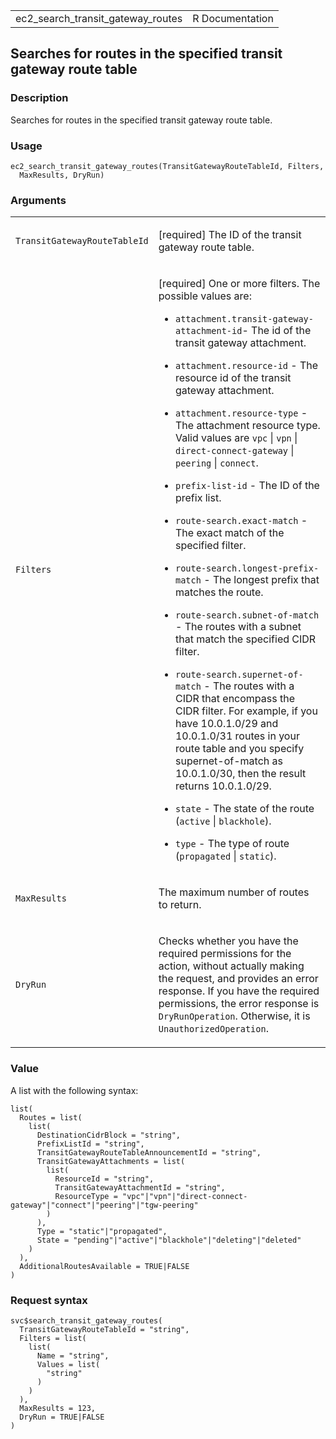 <table style="width: 100%;">
<tbody>
<tr class="odd">
<td>ec2_search_transit_gateway_routes</td>
<td style="text-align: right;">R Documentation</td>
</tr>
</tbody>
</table>

## Searches for routes in the specified transit gateway route table

### Description

Searches for routes in the specified transit gateway route table.

### Usage

    ec2_search_transit_gateway_routes(TransitGatewayRouteTableId, Filters,
      MaxResults, DryRun)

### Arguments

<table>
<colgroup>
<col style="width: 35%" />
<col style="width: 65%" />
</colgroup>
<tbody>
<tr class="odd">
<td><code
id="ec2_search_transit_gateway_routes_:_TransitGatewayRouteTableId">TransitGatewayRouteTableId</code></td>
<td><p>[required] The ID of the transit gateway route table.</p></td>
</tr>
<tr class="even">
<td><code
id="ec2_search_transit_gateway_routes_:_Filters">Filters</code></td>
<td><p>[required] One or more filters. The possible values are:</p>
<ul>
<li><p><code>attachment.transit-gateway-attachment-id</code>- The id of
the transit gateway attachment.</p></li>
<li><p><code>attachment.resource-id</code> - The resource id of the
transit gateway attachment.</p></li>
<li><p><code>attachment.resource-type</code> - The attachment resource
type. Valid values are <code>vpc</code> | <code>vpn</code> |
<code>direct-connect-gateway</code> | <code>peering</code> |
<code>connect</code>.</p></li>
<li><p><code>prefix-list-id</code> - The ID of the prefix list.</p></li>
<li><p><code>route-search.exact-match</code> - The exact match of the
specified filter.</p></li>
<li><p><code>route-search.longest-prefix-match</code> - The longest
prefix that matches the route.</p></li>
<li><p><code>route-search.subnet-of-match</code> - The routes with a
subnet that match the specified CIDR filter.</p></li>
<li><p><code>route-search.supernet-of-match</code> - The routes with a
CIDR that encompass the CIDR filter. For example, if you have
10.0.1.0/29 and 10.0.1.0/31 routes in your route table and you specify
supernet-of-match as 10.0.1.0/30, then the result returns
10.0.1.0/29.</p></li>
<li><p><code>state</code> - The state of the route (<code>active</code>
| <code>blackhole</code>).</p></li>
<li><p><code>type</code> - The type of route (<code>propagated</code> |
<code>static</code>).</p></li>
</ul></td>
</tr>
<tr class="odd">
<td><code
id="ec2_search_transit_gateway_routes_:_MaxResults">MaxResults</code></td>
<td><p>The maximum number of routes to return.</p></td>
</tr>
<tr class="even">
<td><code
id="ec2_search_transit_gateway_routes_:_DryRun">DryRun</code></td>
<td><p>Checks whether you have the required permissions for the action,
without actually making the request, and provides an error response. If
you have the required permissions, the error response is
<code>DryRunOperation</code>. Otherwise, it is
<code>UnauthorizedOperation</code>.</p></td>
</tr>
</tbody>
</table>

### Value

A list with the following syntax:

    list(
      Routes = list(
        list(
          DestinationCidrBlock = "string",
          PrefixListId = "string",
          TransitGatewayRouteTableAnnouncementId = "string",
          TransitGatewayAttachments = list(
            list(
              ResourceId = "string",
              TransitGatewayAttachmentId = "string",
              ResourceType = "vpc"|"vpn"|"direct-connect-gateway"|"connect"|"peering"|"tgw-peering"
            )
          ),
          Type = "static"|"propagated",
          State = "pending"|"active"|"blackhole"|"deleting"|"deleted"
        )
      ),
      AdditionalRoutesAvailable = TRUE|FALSE
    )

### Request syntax

    svc$search_transit_gateway_routes(
      TransitGatewayRouteTableId = "string",
      Filters = list(
        list(
          Name = "string",
          Values = list(
            "string"
          )
        )
      ),
      MaxResults = 123,
      DryRun = TRUE|FALSE
    )
